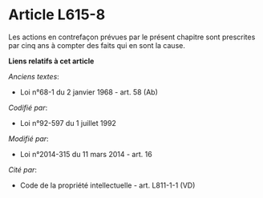 # Article L615-8

Les actions en contrefaçon prévues par le présent chapitre sont prescrites par cinq ans à compter des faits qui en sont la
cause.

**Liens relatifs à cet article**

_Anciens textes_:

  - Loi n°68-1 du 2 janvier 1968 - art. 58 (Ab)

_Codifié par_:

  - Loi n°92-597 du 1 juillet 1992

_Modifié par_:

  - Loi n°2014-315 du 11 mars 2014 - art. 16

_Cité par_:

  - Code de la propriété intellectuelle - art. L811-1-1 (VD)
